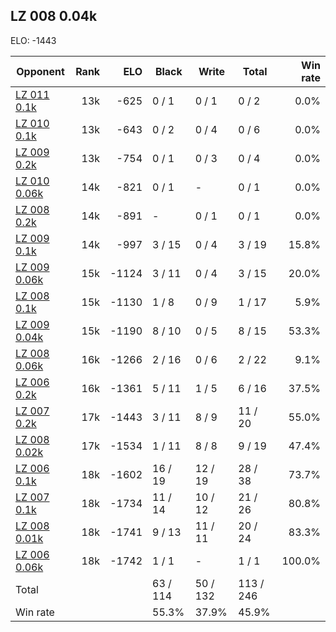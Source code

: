 ## LZ 008 0.04k ##

ELO: -1443

Opponent | Rank | ELO | Black | Write | Total | Win rate
---------|-----:|----:|-------|-------|-------|-------:
[LZ 011 0.1k](LZ%20011%200.1k.md) | 13k | -625 | 0 / 1 | 0 / 1 | 0 / 2 | 0.0%
[LZ 010 0.1k](LZ%20010%200.1k.md) | 13k | -643 | 0 / 2 | 0 / 4 | 0 / 6 | 0.0%
[LZ 009 0.2k](LZ%20009%200.2k.md) | 13k | -754 | 0 / 1 | 0 / 3 | 0 / 4 | 0.0%
[LZ 010 0.06k](LZ%20010%200.06k.md) | 14k | -821 | 0 / 1 | - | 0 / 1 | 0.0%
[LZ 008 0.2k](LZ%20008%200.2k.md) | 14k | -891 | - | 0 / 1 | 0 / 1 | 0.0%
[LZ 009 0.1k](LZ%20009%200.1k.md) | 14k | -997 | 3 / 15 | 0 / 4 | 3 / 19 | 15.8%
[LZ 009 0.06k](LZ%20009%200.06k.md) | 15k | -1124 | 3 / 11 | 0 / 4 | 3 / 15 | 20.0%
[LZ 008 0.1k](LZ%20008%200.1k.md) | 15k | -1130 | 1 / 8 | 0 / 9 | 1 / 17 | 5.9%
[LZ 009 0.04k](LZ%20009%200.04k.md) | 15k | -1190 | 8 / 10 | 0 / 5 | 8 / 15 | 53.3%
[LZ 008 0.06k](LZ%20008%200.06k.md) | 16k | -1266 | 2 / 16 | 0 / 6 | 2 / 22 | 9.1%
[LZ 006 0.2k](LZ%20006%200.2k.md) | 16k | -1361 | 5 / 11 | 1 / 5 | 6 / 16 | 37.5%
[LZ 007 0.2k](LZ%20007%200.2k.md) | 17k | -1443 | 3 / 11 | 8 / 9 | 11 / 20 | 55.0%
[LZ 008 0.02k](LZ%20008%200.02k.md) | 17k | -1534 | 1 / 11 | 8 / 8 | 9 / 19 | 47.4%
[LZ 006 0.1k](LZ%20006%200.1k.md) | 18k | -1602 | 16 / 19 | 12 / 19 | 28 / 38 | 73.7%
[LZ 007 0.1k](LZ%20007%200.1k.md) | 18k | -1734 | 11 / 14 | 10 / 12 | 21 / 26 | 80.8%
[LZ 008 0.01k](LZ%20008%200.01k.md) | 18k | -1741 | 9 / 13 | 11 / 11 | 20 / 24 | 83.3%
[LZ 006 0.06k](LZ%20006%200.06k.md) | 18k | -1742 | 1 / 1 | - | 1 / 1 | 100.0%
Total | | | 63 / 114 | 50 / 132 | 113 / 246 | 
Win rate| | | 55.3% | 37.9% | 45.9% | 

